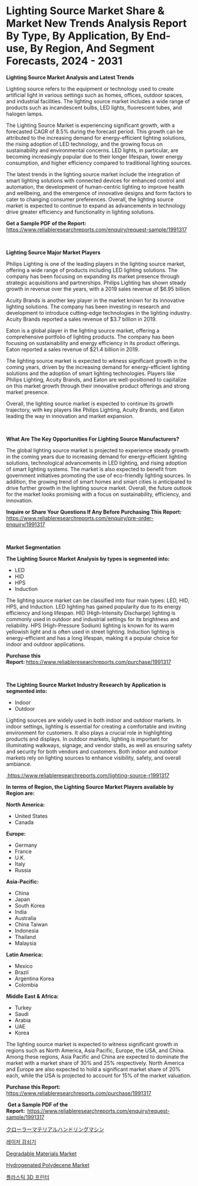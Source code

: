 <p><h1>Lighting Source Market Share & Market New Trends Analysis Report By Type, By Application, By End-use, By Region, And Segment Forecasts, 2024 - 2031</h1></p><p><strong>Lighting Source Market Analysis and Latest Trends</strong></p>
<p><p>Lighting source refers to the equipment or technology used to create artificial light in various settings such as homes, offices, outdoor spaces, and industrial facilities. The lighting source market includes a wide range of products such as incandescent bulbs, LED lights, fluorescent tubes, and halogen lamps.</p><p>The Lighting Source Market is experiencing significant growth, with a forecasted CAGR of 8.5% during the forecast period. This growth can be attributed to the increasing demand for energy-efficient lighting solutions, the rising adoption of LED technology, and the growing focus on sustainability and environmental concerns. LED lights, in particular, are becoming increasingly popular due to their longer lifespan, lower energy consumption, and higher efficiency compared to traditional lighting sources.</p><p>The latest trends in the lighting source market include the integration of smart lighting solutions with connected devices for enhanced control and automation, the development of human-centric lighting to improve health and wellbeing, and the emergence of innovative designs and form factors to cater to changing consumer preferences. Overall, the lighting source market is expected to continue to expand as advancements in technology drive greater efficiency and functionality in lighting solutions.</p></p>
<p><strong>Get a Sample PDF of the Report:&nbsp;</strong> <a href="https://www.reliableresearchreports.com/enquiry/request-sample/1991317">https://www.reliableresearchreports.com/enquiry/request-sample/1991317</a></p>
<p>&nbsp;</p>
<p><strong>Lighting Source Major Market Players</strong></p>
<p><p>Philips Lighting is one of the leading players in the lighting source market, offering a wide range of products including LED lighting solutions. The company has been focusing on expanding its market presence through strategic acquisitions and partnerships. Philips Lighting has shown steady growth in revenue over the years, with a 2019 sales revenue of $6.95 billion.</p><p>Acuity Brands is another key player in the market known for its innovative lighting solutions. The company has been investing in research and development to introduce cutting-edge technologies in the lighting industry. Acuity Brands reported a sales revenue of $3.7 billion in 2019.</p><p>Eaton is a global player in the lighting source market, offering a comprehensive portfolio of lighting products. The company has been focusing on sustainability and energy efficiency in its product offerings. Eaton reported a sales revenue of $21.4 billion in 2019.</p><p>The lighting source market is expected to witness significant growth in the coming years, driven by the increasing demand for energy-efficient lighting solutions and the adoption of smart lighting technologies. Players like Philips Lighting, Acuity Brands, and Eaton are well-positioned to capitalize on this market growth through their innovative product offerings and strong market presence.</p><p>Overall, the lighting source market is expected to continue its growth trajectory, with key players like Philips Lighting, Acuity Brands, and Eaton leading the way in innovation and market expansion.</p></p>
<p>&nbsp;</p>
<p><strong>What Are The Key Opportunities For Lighting Source Manufacturers?</strong></p>
<p><p>The global lighting source market is projected to experience steady growth in the coming years due to increasing demand for energy-efficient lighting solutions, technological advancements in LED lighting, and rising adoption of smart lighting systems. The market is also expected to benefit from government initiatives promoting the use of eco-friendly lighting sources. In addition, the growing trend of smart homes and smart cities is anticipated to drive further growth in the lighting source market. Overall, the future outlook for the market looks promising with a focus on sustainability, efficiency, and innovation.</p></p>
<p><strong>Inquire or Share Your Questions If Any Before Purchasing This Report:</strong> <a href="https://www.reliableresearchreports.com/enquiry/pre-order-enquiry/1991317">https://www.reliableresearchreports.com/enquiry/pre-order-enquiry/1991317</a></p>
<p>&nbsp;</p>
<p><strong>Market Segmentation</strong></p>
<p><strong>The Lighting Source Market Analysis by types is segmented into:</strong></p>
<p><ul><li>LED</li><li>HID</li><li>HPS</li><li>Induction</li></ul></p>
<p><p>The lighting source market can be classified into four main types: LED, HID, HPS, and Induction. LED lighting has gained popularity due to its energy efficiency and long lifespan. HID (High-Intensity Discharge) lighting is commonly used in outdoor and industrial settings for its brightness and reliability. HPS (High-Pressure Sodium) lighting is known for its warm yellowish light and is often used in street lighting. Induction lighting is energy-efficient and has a long lifespan, making it a popular choice for indoor and outdoor applications.</p></p>
<p><strong>Purchase this Report:&nbsp;</strong><a href="https://www.reliableresearchreports.com/purchase/1991317">https://www.reliableresearchreports.com/purchase/1991317</a></p>
<p>&nbsp;</p>
<p><strong>The Lighting Source Market Industry Research by Application is segmented into:</strong></p>
<p><ul><li>Indoor</li><li>Outdoor</li></ul></p>
<p><p>Lighting sources are widely used in both indoor and outdoor markets. In indoor settings, lighting is essential for creating a comfortable and inviting environment for customers. It also plays a crucial role in highlighting products and displays. In outdoor markets, lighting is important for illuminating walkways, signage, and vendor stalls, as well as ensuring safety and security for both vendors and customers. Both indoor and outdoor markets rely on lighting sources to enhance visibility, safety, and overall ambiance.</p></p>
<p><a href="https://www.reliableresearchreports.com/lighting-source-r1991317">&nbsp;https://www.reliableresearchreports.com/lighting-source-r1991317</a></p>
<p><strong>In terms of Region, the Lighting Source Market Players available by Region are:</strong></p>
<p>
    <p> <strong> North America: </strong>
        <ul>
            <li>United States</li>
            <li>Canada</li>
        </ul>
        </p> 
    <p> <strong> Europe: </strong>
        <ul>
            <li>Germany</li>
            <li>France</li>
            <li>U.K.</li>
            <li>Italy</li>
            <li>Russia</li>
        </ul>
        </p> 
    <p> <strong> Asia-Pacific: </strong>
        <ul>
            <li>China</li>
            <li>Japan</li>
            <li>South Korea</li>
            <li>India</li>
            <li>Australia</li>
            <li>China Taiwan</li>
            <li>Indonesia</li>
            <li>Thailand</li>
            <li>Malaysia</li>
        </ul>
        </p> 
    <p> <strong> Latin America: </strong>
        <ul>
            <li>Mexico</li>
            <li>Brazil</li>
            <li>Argentina Korea</li>
            <li>Colombia</li>
        </ul>
        </p> 
    <p> <strong> Middle East & Africa: </strong>
        <ul>
            <li>Turkey</li>
            <li>Saudi</li>
            <li>Arabia</li>
            <li>UAE</li>
            <li>Korea</li>
        </ul>
    </p>
    </p>
<p><p>The lighting source market is expected to witness significant growth in regions such as North America, Asia Pacific, Europe, the USA, and China. Among these regions, Asia Pacific and China are expected to dominate the market with a market share of 30% and 25% respectively. North America and Europe are also expected to hold a significant market share of 20% each, while the USA is projected to account for 15% of the market valuation.</p></p>
<p><strong>Purchase this Report: </strong><a href="https://www.reliableresearchreports.com/purchase/1991317">https://www.reliableresearchreports.com/purchase/1991317</a></p>
<p>&nbsp;<strong>Get a Sample PDF of the Report:&nbsp;&nbsp;</strong><a href="https://www.reliableresearchreports.com/enquiry/request-sample/1991317">https://www.reliableresearchreports.com/enquiry/request-sample/1991317</a></p>
<p><strong></strong></p>
<p><p><a href="https://github.com/hilmi-2a/Market-Research-Report-List-1/blob/main/408225627694.md">クローラーマテリアルハンドリングマシン</a></p><p><a href="https://github.com/nuekbpymrrz5/Market-Research-Report-List-1/blob/main/982868025278.md">레이저 감쇠기</a></p><p><a href="https://issuu.com/reportprime-2/docs/degradable-materials-market-size-2030.pptx">Degradable Materials Market</a></p><p><a href="https://issuu.com/reportprime-2/docs/hydrogenated-polydecene-market-size-2030.pptx">Hydrogenated Polydecene Market</a></p><p><a href="https://medium.com/@dylanobrien626/%ED%94%8C%EB%9D%BC%EC%8A%A4%ED%8B%B1-3d-%ED%94%84%EB%A6%B0%ED%84%B0-%EC%8B%9C%EC%9E%A5-%EC%8B%9C%EC%9E%A5-cagr-%EC%8B%9C%EC%9E%A5-%EB%8F%99%ED%96%A5-%EB%B0%8F-%EC%84%B1%EC%9E%A5-%EC%A0%84%EB%9E%B5%EC%97%90-%EB%8C%80%ED%95%9C-%ED%86%B5%EC%B0%B0%EB%A0%A5-9c31afd5c41f">플라스틱 3D 프린터</a></p></p>